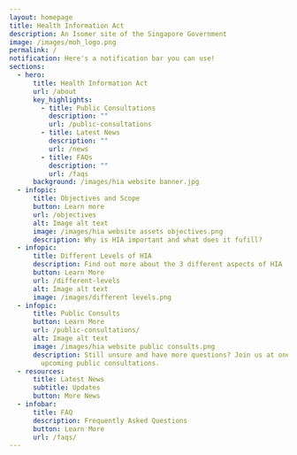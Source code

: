 ```yaml
---
layout: homepage
title: Health Information Act
description: An Isomer site of the Singapore Government
image: /images/moh_logo.png
permalink: /
notification: Here's a notification bar you can use!
sections:
  - hero:
      title: Health Information Act
      url: /about
      key_highlights:
        - title: Public Consultations
          description: ""
          url: /public-consultations
        - title: Latest News
          description: ""
          url: /news
        - title: FAQs
          description: ""
          url: /faqs
      background: /images/hia website banner.jpg
  - infopic:
      title: Objectives and Scope
      button: Learn more
      url: /objectives
      alt: Image alt text
      image: /images/hia website assets objectives.png
      description: Why is HIA important and what does it fufill?
  - infopic:
      title: Different Levels of HIA
      description: Find out more about the 3 different aspects of HIA
      button: Learn More
      url: /different-levels
      alt: Image alt text
      image: /images/different levels.png
  - infopic:
      title: Public Consults
      button: Learn More
      url: /public-consultations/
      alt: Image alt text
      image: /images/hia website public consults.png
      description: Still unsure and have more questions? Join us at one of our
        upcoming public consultations.
  - resources:
      title: Latest News
      subtitle: Updates
      button: More News
  - infobar:
      title: FAQ
      description: Frequently Asked Questions
      button: Learn More
      url: /faqs/
---
```

